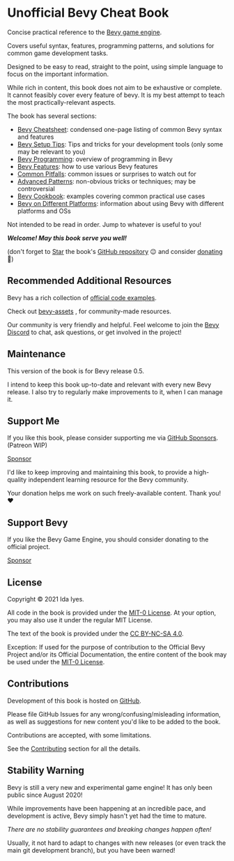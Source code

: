 # Unofficial Bevy Cheat Book

Concise practical reference to the
[Bevy game engine](https://github.com/bevyengine/bevy).

Covers useful syntax, features, programming patterns, and solutions for
common game development tasks.

Designed to be easy to read, straight to the point, using simple language
to focus on the important information.

While rich in content, this book does not aim to be exhaustive or complete. It
cannot feasibly cover every feature of bevy. It is my best attempt to teach
the most practically-relevant aspects.

The book has several sections:

  - [Bevy Cheatsheet](./cheatsheet.md):
    condensed one-page listing of common Bevy syntax and features
  - [Bevy Setup Tips](./setup/_index.md):
    Tips and tricks for your development tools (only some may be relevant to you)
  - [Bevy Programming](./programming/_index.md):
    overview of programming in Bevy
  - [Bevy Features](./features/_index.md):
    how to use various Bevy features
  - [Common Pitfalls](./pitfalls/_index.md):
    common issues or surprises to watch out for
  - [Advanced Patterns](./patterns/_index.md):
    non-obvious tricks or techniques; may be controversial
  - [Bevy Cookbook](./cookbook/_index.md):
    examples covering common practical use cases
  - [Bevy on Different Platforms](./platforms/_index.md):
    information about using Bevy with different platforms and OSs

Not intended to be read in order. Jump to whatever is useful to you!

***Welcome! May this book serve you well!***

(don't forget to
<a class="github-button" href="https://github.com/bevy-cheatbook/bevy-cheatbook" data-icon="octicon-star" aria-label="Star bevy-cheatbook/bevy-cheatbook on GitHub">Star</a>
the book's [GitHub repository](https://github.com/bevy-cheatbook/bevy-cheatbook) 😉
and consider [donating](#support-me) 🙂)

## Recommended Additional Resources

Bevy has a rich collection of [official code
examples](https://github.com/bevyengine/bevy/tree/latest/examples#examples).

Check out [bevy-assets](https://bevyengine.org/assets/#assets)
, for community-made resources.

Our community is very friendly and helpful. Feel welcome to join the [Bevy
Discord](https://discord.gg/bevy) to chat, ask questions, or get involved
in the project!

## Maintenance

This version of the book is for Bevy release 0.5.

I intend to keep this book up-to-date and relevant with every new Bevy release.
I also try to regularly make improvements to it, when I can manage it.

## Support Me

If you like this book, please consider supporting me via [GitHub
Sponsors](https://github.com/sponsors/inodentry). (Patreon WIP)

<a class="github-button" href="https://github.com/sponsors/inodentry" data-icon="octicon-heart" data-size="large" aria-label="Sponsor @inodentry on GitHub">Sponsor</a>

I'd like to keep improving and maintaining this book, to provide a high-quality
independent learning resource for the Bevy community.

Your donation helps me work on such freely-available content. Thank you! ❤️

## Support Bevy

If you like the Bevy Game Engine, you should consider donating to the
official project.

<a class="github-button" href="https://github.com/sponsors/cart" data-icon="octicon-heart" data-size="large" aria-label="Sponsor @cart on GitHub">Sponsor</a>

## License

Copyright © 2021 Ida Iyes.

All code in the book is provided under the
[MIT-0 License](https://github.com/bevy-cheatbook/mit-0).
At your option, you may also use it under the regular MIT License.

The text of the book is provided under the
[CC BY-NC-SA 4.0](https://creativecommons.org/licenses/by-nc-sa/4.0/).

Exception: If used for the purpose of contribution to the Official Bevy
Project and/or its Official Documentation, the entire content of the book
may be used under the [MIT-0 License](https://github.com/bevy-cheatbook/mit-0).

## Contributions

Development of this book is hosted on
[GitHub](https://github.com/bevy-cheatbook/bevy-cheatbook).

Please file GitHub Issues for any wrong/confusing/misleading information,
as well as suggestions for new content you'd like to be added to the book.

Contributions are accepted, with some limitations.

See the [Contributing](./contributing.md) section for all the details.

## Stability Warning

Bevy is still a very new and experimental game engine! It has only been
public since August 2020!

While improvements have been happening at an incredible pace, and development
is active, Bevy simply hasn't yet had the time to mature.

*There are no stability guarantees and breaking changes happen often!*

Usually, it not hard to adapt to changes with new releases (or even track
the main git development branch), but you have been warned!
